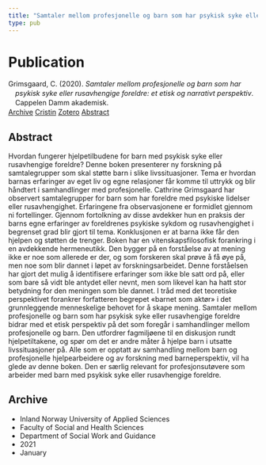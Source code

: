 ```yaml
---
title: "Samtaler mellom profesjonelle og barn som har psykisk syke eller rusavhengige foreldre: et etisk og narrativt perspektiv"
type: pub
---
```

<h1>Publication</h1>
<article id="csl-bib-container-8LQ6APJE" class="csl-bib-container">
  <div class="csl-bib-body" style="line-height: 1.35; padding-left: 1em; text-indent:-1em;">
  <div class="csl-entry">Grimsgaard, C. (2020). <i>Samtaler mellom profesjonelle og barn som har psykisk syke eller rusavhengige foreldre: et etisk og narrativt perspektiv</i>. Cappelen Damm akademisk.</div>
</div>
  <div class="csl-bib-buttons">
    <a href="#taxonomy-article-8LQ6APJE" class="csl-bib-button">Archive</a>
    <a href="https://app.cristin.no/results/show.jsf?id=1882535" alt="Cristin URL" class="csl-bib-button">Cristin</a>
    <a href="http://zotero.org/groups/5022929/items/8LQ6APJE" alt="Zotero URL" class="csl-bib-button">Zotero</a>
    <a href="#abstract-article-8LQ6APJE" class="csl-bib-button">Abstract</a>
  </div>
  <div id="csl-bib-meta-container-8LQ6APJE"></div>
</article>
<div id="csl-bib-meta-8LQ6APJE" class="csl-bib-meta">
  <article id="abstract-article-8LQ6APJE" class="abstract-article">
    <h1>Abstract</h1>
    Hvordan fungerer hjelpetilbudene for barn med psykisk syke eller rusavhengige foreldre? Denne boken presenterer ny forskning på samtalegrupper som skal støtte barn i slike livssituasjoner. Tema er hvordan barnas erfaringer av eget liv og egne relasjoner får komme til uttrykk og blir håndtert i samhandlinger med profesjonelle. Cathrine Grimsgaard har observert samtalegrupper for barn som har foreldre med psykiske lidelser eller rusavhengighet. Erfaringene fra observasjonene er formidlet gjennom ni fortellinger. Gjennom fortolkning av disse avdekker hun en praksis der barns egne erfaringer av foreldrenes psykiske sykdom og rusavhengighet i begrenset grad blir gjort til tema. Konklusjonen er at barna ikke får den hjelpen og støtten de trenger. Boken har en vitenskapsfilosofisk forankring i en avdekkende hermeneutikk. Den bygger på en forståelse av at mening ikke er noe som allerede er der, og som forskeren skal prøve å få øye på, men noe som blir dannet i løpet av forskningsarbeidet. Denne forståelsen har gjort det mulig å identifisere erfaringer som ikke ble satt ord på, eller som bare så vidt ble antydet eller nevnt, men som likevel kan ha hatt stor betydning for den meningen som ble dannet. I tråd med det teoretiske perspektivet forankrer forfatteren begrepet «barnet som aktør» i det grunnleggende menneskelige behovet for å skape mening. Samtaler mellom profesjonelle og barn som har psykisk syke eller rusavhengige foreldre bidrar med et etisk perspektiv på det som foregår i samhandlinger mellom profesjonelle og barn. Den utfordrer fagmiljøene til en diskusjon rundt hjelpetiltakene, og spør om det er andre måter å hjelpe barn i utsatte livssituasjoner på. Alle som er opptatt av samhandling mellom barn og profesjonelle hjelpearbeidere og av forskning med barneperspektiv, vil ha glede av denne boken. Den er særlig relevant for profesjonsutøvere som arbeider med barn med psykisk syke eller rusavhengige foreldre.
  </article>
  <article id="taxonomy-article-8LQ6APJE" class="taxonomy-article">
    <h1>Archive</h1>
    <ul>
      <li>Inland Norway University of Applied Sciences</li>
      <li>Faculty of Social and Health Sciences</li>
      <li>Department of Social Work and Guidance</li>
      <li>2021</li>
      <li>January</li>
    </ul>
  </article>
</div>
